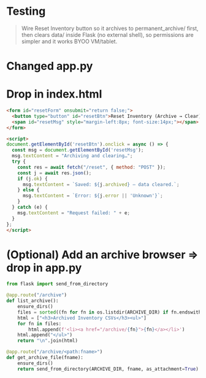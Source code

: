 # Testing

> Wire Reset Inventory button so it archives to permanent_archive/ first,
> then clears data/ inside Flask (no external shell), so permissions are simpler and it works BYOO VM/tablet.

# Changed app.py

# Drop in index.html

```html
<form id="resetForm" onsubmit="return false;">
  <button type="button" id="resetBtn">Reset Inventory (Archive → Clear)</button>
  <span id="resetMsg" style="margin-left:8px; font-size:14px;"></span>
</form>

<script>
document.getElementById('resetBtn').onclick = async () => {
  const msg = document.getElementById('resetMsg');
  msg.textContent = "Archiving and clearing…";
  try {
    const res = await fetch("/reset", { method: "POST" });
    const j = await res.json();
    if (j.ok) {
      msg.textContent = `Saved: ${j.archived} — data cleared.`;
    } else {
      msg.textContent = `Error: ${j.error || 'Unknown'}`;
    }
  } catch (e) {
    msg.textContent = "Request failed: " + e;
  }
};
</script>
```

# (Optional) Add an archive browser => drop in app.py

```Python
from flask import send_from_directory

@app.route("/archive")
def list_archive():
    ensure_dirs()
    files = sorted((fn for fn in os.listdir(ARCHIVE_DIR) if fn.endswith(".csv")), reverse=True)
    html = ["<h3>Archived Inventory CSVs</h3><ul>"]
    for fn in files:
        html.append(f'<li><a href="/archive/{fn}">{fn}</a></li>')
    html.append("</ul>")
    return "\n".join(html)

@app.route("/archive/<path:fname>")
def get_archive_file(fname):
    ensure_dirs()
    return send_from_directory(ARCHIVE_DIR, fname, as_attachment=True)
```







